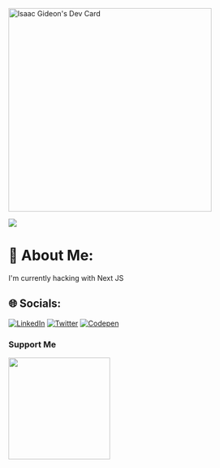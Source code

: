 



<a href="https://app.daily.dev/Vxrcel"><img src="https://api.daily.dev/devcards/16c11dc470c243368c5701f1f8a8f873.png?r=8kj" width="400" alt="Isaac Gideon's Dev Card"/></a>
<!---
kleenpulse/kleenpulse is a ✨ special ✨ repository because its `README.md` (this file) appears on your GitHub profile.
You can click the Preview link to take a look at your changes.
--->

[![](https://visitcount.itsvg.in/api?id=kleenpulse&icon=5&color=0)](https://visitcount.itsvg.in)

# 💫 About Me:
I'm currently hacking with Next JS


## 🌐 Socials:
[![LinkedIn](https://img.shields.io/badge/LinkedIn-%230077B5.svg?logo=linkedin&logoColor=white)](https://linkedin.com/in/Vxrcel) [![Twitter](https://img.shields.io/badge/Twitter-%231DA1F2.svg?logo=Twitter&logoColor=white)](https://twitter.com/kleen_pulse) [![Codepen](https://img.shields.io/badge/Codepen-000000?style=for-the-badge&logo=codepen&logoColor=white)](https://codepen.io/SkyeGideon) 


<!-- Proudly created with GPRM ( https://gprm.itsvg.in ) -->
### Support Me
<a href="https://www.buymeacoffee.com/vxrcel"><img src="https://cdn.buymeacoffee.com/buttons/v2/default-yellow.png" width="200" /></a>
